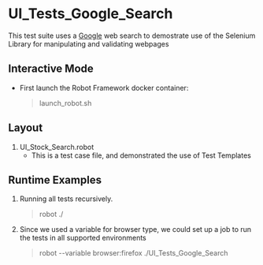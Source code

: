 UI_Tests_Google_Search
==================
This test suite uses a [Google](google.com) web search to demostrate use of the Selenium Library for manipulating and validating webpages

## Interactive Mode
 * First launch the Robot Framework docker container:
    > launch_robot.sh
## Layout
1. UI_Stock_Search.robot	
    * This is a test case file, and demonstrated the use of Test Templates
## Runtime Examples
1. Running all tests recursively.
    > robot ./
2. Since we used a variable for browser type, we could set up a job to run the tests in all supported environments
    > robot --variable browser:firefox ./UI_Tests_Google_Search

